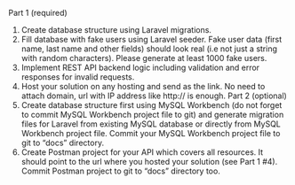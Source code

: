 Part 1 (required)
1. Create database structure using Laravel migrations.
2. Fill database with fake users using Laravel seeder. Fake user data (first name, last
name and other fields) should look real (i.e not just a string with random
characters). Please generate at least 1000 fake users.
3. Implement REST API backend logic including validation and error responses for
invalid requests.
4. Host your solution on any hosting and send as the link. No need to attach domain,
url with IP address like http://<IP> is enough.
Part 2 (optional)
1. Create database structure first using MySQL Workbench (do not forget to commit
MySQL Workbench project file to git) and generate migration files for Laravel from
existing MySQL database or directly from MySQL Workbench project file. Commit
your MySQL Workbench project file to git to “docs” directory.
2. Create Postman project for your API which covers all resources. It should point to
the url where you hosted your solution (see Part 1 #4). Commit Postman project to
git to “docs” directory too.

